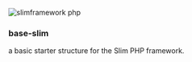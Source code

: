 ![slimframework php](https://miro.medium.com/v2/resize:fit:700/1*6IrZ0ZsyTjuRvDIYB5ke5w.png)

### base-slim

a basic starter structure for the Slim PHP framework.